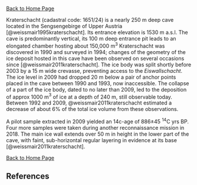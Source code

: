 [Back to Home Page](https://tr1813.github.io/ancient-ice-in-austria/descriptions/index.html)

Kraterschacht (cadastral code: 1651/24) is a nearly 250 m deep cave located in the Sengsengebirge of Upper Austria [@weissmair1995kraterschacht]. 
Its entrance elevation is 1530 m a.s.l.
The cave is predominantly vertical, its 100 m deep entrance pit leads to an elongated chamber hosting about 150,000 m$^3$
Kraterschacht was discovered in 1990 and surveyed in 1994; changes of the geometry of the ice deposit hosted in this cave have been observed on several occasions since [@weissmair2011kraterschacht].
The ice body was split shortly before 2003 by a 15 m wide crevasse, preventing access to the _Eiswallschacht_.
The ice level in 2009 had dropped 20 m below a pair of anchor points placed in the cave between 1990 and 1993, now inaccessible. 
The collapse of a part of the ice body, dated to no later than 2009, led to the deposition of approx 1000 m$^3$ of ice at a depth of 240 m, still observable today. 
Between 1992 and 2009, @weissmair2011kraterschacht estimated a decrease of about 6% of the total ice volume  from these observations.

A pilot sample extracted in 2009 yielded an 14c-age of 886±45 $^{14}$C yrs BP. 
Four more samples were taken during another reconnaissance mission in 2018. 
The main ice wall extends over 50 m in height in the lower part of the cave, with faint, sub-horizontal regular layering in evidence at its base [@weissmair2011kraterschacht].

[Back to Home Page](https://tr1813.github.io/ancient-ice-in-austria/descriptions/index.html)

## References
